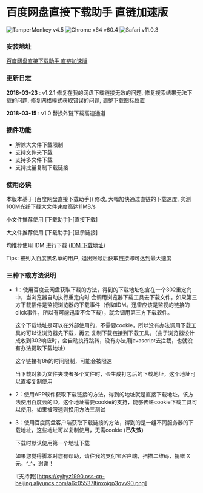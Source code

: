 # 百度网盘直接下载助手 直链加速版
![TamperMonkey v4.5](https://img.shields.io/badge/TamperMonkey-v4.5-brightgreen.svg)
![Chrome x64 v60.4](https://img.shields.io/badge/Chrome%20x64-v60.4-brightgreen.svg)
![Safari v11.0.3](https://img.shields.io/badge/Safari%20-v11.0.3-brightgreen.svg)
### 安装地址
[百度网盘直接下载助手 直链加速版](https://greasyfork.org/zh-CN/scripts/39504-%E7%99%BE%E5%BA%A6%E7%BD%91%E7%9B%98%E7%9B%B4%E6%8E%A5%E4%B8%8B%E8%BD%BD%E5%8A%A9%E6%89%8B-%E7%9B%B4%E9%93%BE%E5%8A%A0%E9%80%9F%E7%89%88)
### 更新日志

**2018-03-23** : v1.2.1 修复在我的网盘下载链接无效的问题, 修复搜索结果无法下载的问题, 修复网格模式获取错误的问题, 调整下载图标位置

**2018-03-15** : v1.0 替换外链下载高速通道

### 插件功能
- 解除大文件下载限制
- 支持文件夹下载
- 支持多文件下载
- 支持批量复制下载链接

### 使用必读

本版本基于 [百度网盘直接下载助手]) 修改, 大幅加快通过直链的下载速度, 实测100M光纤下载大文件速度高达11MB/s

小文件推荐使用 [下载助手]-[直接下载]

大文件推荐使用 [下载助手]-[显示链接]

均推荐使用 IDM 进行下载 ([IDM 下载地址](http://internetdownloadmanager.com/download.html))

Tips: 被列入百度黑名单的用户, 退出账号后获取链接即可达到最大速度

### 三种下载方法说明

- 1：使用百度云网盘获取下载的方法，得到的下载地址包含在一个302重定向中，当浏览器自动执行重定向时
    会调用浏览器下载工具去下载文件。如果第三方下载插件是监视浏览器的下载事件（例如IDM。迅雷应该是监视的链接的click事件，所以有可能迅雷不会下载），就会调用第三方下载软件。

    这个下载地址是可以在外部使用的，不需要cookie，所以没有办法调用下载工具的可以让浏览器先下载，再去
    复制下载链接到下载工具。（由于浏览器设计成收到302响应时，会自动执行跳转，没有办法用javascript去拦截，也就没有办法提取下载地址）

    这个链接有8h的时间限制，可能会被限速

    当下载对象为文件夹或者多个文件时，会生成打包后的下载地址，这个地址可以直接复制使用
- 2：使用APP软件获取下载链接的方法，得到的地址就是直接下载地址。该方法使用百度云的ID，这个地址需要cookie的支持，能够传递cookie下载工具可以使用。如果被限速则换用方法三测试
- 3：使用百度网盘客户端获取下载链接的方法，得到的是一组不同服务器的下载地址，这些地址可以复制使用，无需cookie (**已失效**)

  下载时默认使用第一个地址下载
  
  如果您觉得脚本对您有帮助，请往我的支付宝客户端，扫描二维码，捐赠 X元，^_^，谢谢！
  
  ![支持我][https://syhyz1990.oss-cn-beijing.aliyuncs.com/a6x05537ltinxoigp3qvv90.png]